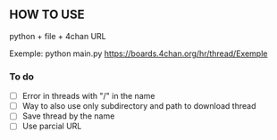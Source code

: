 ## HOW TO USE
python + file + 4chan URL


Exemple: python main.py https://boards.4chan.org/hr/thread/Exemple

### To do
- [ ] Error in threads with "/" in the name
- [ ] Way to also use only subdirectory and path to download thread
- [ ] Save thread by the name
- [ ] Use parcial URL
